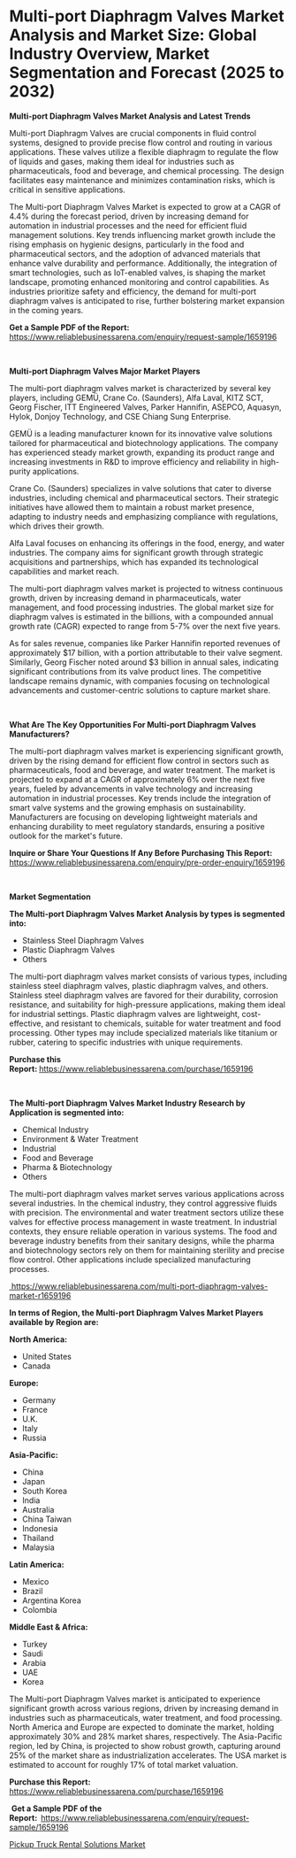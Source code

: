 <p><h1>Multi-port Diaphragm Valves Market Analysis and Market Size: Global Industry Overview, Market Segmentation and Forecast (2025 to 2032)</h1></p><p><strong>Multi-port Diaphragm Valves Market Analysis and Latest Trends</strong></p>
<p><p>Multi-port Diaphragm Valves are crucial components in fluid control systems, designed to provide precise flow control and routing in various applications. These valves utilize a flexible diaphragm to regulate the flow of liquids and gases, making them ideal for industries such as pharmaceuticals, food and beverage, and chemical processing. The design facilitates easy maintenance and minimizes contamination risks, which is critical in sensitive applications.</p><p>The Multi-port Diaphragm Valves Market is expected to grow at a CAGR of 4.4% during the forecast period, driven by increasing demand for automation in industrial processes and the need for efficient fluid management solutions. Key trends influencing market growth include the rising emphasis on hygienic designs, particularly in the food and pharmaceutical sectors, and the adoption of advanced materials that enhance valve durability and performance. Additionally, the integration of smart technologies, such as IoT-enabled valves, is shaping the market landscape, promoting enhanced monitoring and control capabilities. As industries prioritize safety and efficiency, the demand for multi-port diaphragm valves is anticipated to rise, further bolstering market expansion in the coming years.</p></p>
<p><strong>Get a Sample PDF of the Report:&nbsp;</strong> <a href="https://www.reliablebusinessarena.com/enquiry/request-sample/1659196?utm_campaign=1420&utm_medium=2&utm_source=Github&utm_content=ia&utm_term=23032025&utm_id=multi-port-diaphragm-valves">https://www.reliablebusinessarena.com/enquiry/request-sample/1659196</a></p>
<p>&nbsp;</p>
<p><strong>Multi-port Diaphragm Valves Major Market Players</strong></p>
<p><p>The multi-port diaphragm valves market is characterized by several key players, including GEMÜ, Crane Co. (Saunders), Alfa Laval, KITZ SCT, Georg Fischer, ITT Engineered Valves, Parker Hannifin, ASEPCO, Aquasyn, Hylok, Donjoy Technology, and CSE Chiang Sung Enterprise. </p><p>GEMÜ is a leading manufacturer known for its innovative valve solutions tailored for pharmaceutical and biotechnology applications. The company has experienced steady market growth, expanding its product range and increasing investments in R&D to improve efficiency and reliability in high-purity applications.</p><p>Crane Co. (Saunders) specializes in valve solutions that cater to diverse industries, including chemical and pharmaceutical sectors. Their strategic initiatives have allowed them to maintain a robust market presence, adapting to industry needs and emphasizing compliance with regulations, which drives their growth.</p><p>Alfa Laval focuses on enhancing its offerings in the food, energy, and water industries. The company aims for significant growth through strategic acquisitions and partnerships, which has expanded its technological capabilities and market reach.</p><p>The multi-port diaphragm valves market is projected to witness continuous growth, driven by increasing demand in pharmaceuticals, water management, and food processing industries. The global market size for diaphragm valves is estimated in the billions, with a compounded annual growth rate (CAGR) expected to range from 5-7% over the next five years.</p><p>As for sales revenue, companies like Parker Hannifin reported revenues of approximately $17 billion, with a portion attributable to their valve segment. Similarly, Georg Fischer noted around $3 billion in annual sales, indicating significant contributions from its valve product lines. The competitive landscape remains dynamic, with companies focusing on technological advancements and customer-centric solutions to capture market share.</p></p>
<p>&nbsp;</p>
<p><strong>What Are The Key Opportunities For Multi-port Diaphragm Valves Manufacturers?</strong></p>
<p><p>The multi-port diaphragm valves market is experiencing significant growth, driven by the rising demand for efficient flow control in sectors such as pharmaceuticals, food and beverage, and water treatment. The market is projected to expand at a CAGR of approximately 6% over the next five years, fueled by advancements in valve technology and increasing automation in industrial processes. Key trends include the integration of smart valve systems and the growing emphasis on sustainability. Manufacturers are focusing on developing lightweight materials and enhancing durability to meet regulatory standards, ensuring a positive outlook for the market's future.</p></p>
<p><strong>Inquire or Share Your Questions If Any Before Purchasing This Report:</strong> <a href="https://www.reliablebusinessarena.com/enquiry/pre-order-enquiry/1659196?utm_campaign=1420&utm_medium=2&utm_source=Github&utm_content=ia&utm_term=23032025&utm_id=multi-port-diaphragm-valves">https://www.reliablebusinessarena.com/enquiry/pre-order-enquiry/1659196</a></p>
<p>&nbsp;</p>
<p><strong>Market Segmentation</strong></p>
<p><strong>The Multi-port Diaphragm Valves Market Analysis by types is segmented into:</strong></p>
<p><ul><li>Stainless Steel Diaphragm Valves</li><li>Plastic Diaphragm Valves</li><li>Others</li></ul></p>
<p><p>The multi-port diaphragm valves market consists of various types, including stainless steel diaphragm valves, plastic diaphragm valves, and others. Stainless steel diaphragm valves are favored for their durability, corrosion resistance, and suitability for high-pressure applications, making them ideal for industrial settings. Plastic diaphragm valves are lightweight, cost-effective, and resistant to chemicals, suitable for water treatment and food processing. Other types may include specialized materials like titanium or rubber, catering to specific industries with unique requirements.</p></p>
<p><strong>Purchase this Report:&nbsp;</strong><a href="https://www.reliablebusinessarena.com/purchase/1659196?utm_campaign=1420&utm_medium=2&utm_source=Github&utm_content=ia&utm_term=23032025&utm_id=multi-port-diaphragm-valves">https://www.reliablebusinessarena.com/purchase/1659196</a></p>
<p>&nbsp;</p>
<p><strong>The Multi-port Diaphragm Valves Market Industry Research by Application is segmented into:</strong></p>
<p><ul><li>Chemical Industry</li><li>Environment & Water Treatment</li><li>Industrial</li><li>Food and Beverage</li><li>Pharma & Biotechnology</li><li>Others</li></ul></p>
<p><p>The multi-port diaphragm valves market serves various applications across several industries. In the chemical industry, they control aggressive fluids with precision. The environmental and water treatment sectors utilize these valves for effective process management in waste treatment. In industrial contexts, they ensure reliable operation in various systems. The food and beverage industry benefits from their sanitary designs, while the pharma and biotechnology sectors rely on them for maintaining sterility and precise flow control. Other applications include specialized manufacturing processes.</p></p>
<p><a href="https://www.reliablebusinessarena.com/multi-port-diaphragm-valves-market-r1659196?utm_campaign=1420&utm_medium=2&utm_source=Github&utm_content=ia&utm_term=23032025&utm_id=multi-port-diaphragm-valves">&nbsp;https://www.reliablebusinessarena.com/multi-port-diaphragm-valves-market-r1659196</a></p>
<p><strong>In terms of Region, the Multi-port Diaphragm Valves Market Players available by Region are:</strong></p>
<p>
    <p> <strong> North America: </strong>
        <ul>
            <li>United States</li>
            <li>Canada</li>
        </ul>
        </p> 
    <p> <strong> Europe: </strong>
        <ul>
            <li>Germany</li>
            <li>France</li>
            <li>U.K.</li>
            <li>Italy</li>
            <li>Russia</li>
        </ul>
        </p> 
    <p> <strong> Asia-Pacific: </strong>
        <ul>
            <li>China</li>
            <li>Japan</li>
            <li>South Korea</li>
            <li>India</li>
            <li>Australia</li>
            <li>China Taiwan</li>
            <li>Indonesia</li>
            <li>Thailand</li>
            <li>Malaysia</li>
        </ul>
        </p> 
    <p> <strong> Latin America: </strong>
        <ul>
            <li>Mexico</li>
            <li>Brazil</li>
            <li>Argentina Korea</li>
            <li>Colombia</li>
        </ul>
        </p> 
    <p> <strong> Middle East & Africa: </strong>
        <ul>
            <li>Turkey</li>
            <li>Saudi</li>
            <li>Arabia</li>
            <li>UAE</li>
            <li>Korea</li>
        </ul>
    </p>
    </p>
<p><p>The Multi-port Diaphragm Valves market is anticipated to experience significant growth across various regions, driven by increasing demand in industries such as pharmaceuticals, water treatment, and food processing. North America and Europe are expected to dominate the market, holding approximately 30% and 28% market shares, respectively. The Asia-Pacific region, led by China, is projected to show robust growth, capturing around 25% of the market share as industrialization accelerates. The USA market is estimated to account for roughly 17% of total market valuation.</p></p>
<p><strong>Purchase this Report: </strong><a href="https://www.reliablebusinessarena.com/purchase/1659196?utm_campaign=1420&utm_medium=2&utm_source=Github&utm_content=ia&utm_term=23032025&utm_id=multi-port-diaphragm-valves">https://www.reliablebusinessarena.com/purchase/1659196</a></p>
<p>&nbsp;<strong>Get a Sample PDF of the Report:&nbsp;&nbsp;</strong><a href="https://www.reliablebusinessarena.com/enquiry/request-sample/1659196?utm_campaign=1420&utm_medium=2&utm_source=Github&utm_content=ia&utm_term=23032025&utm_id=multi-port-diaphragm-valves">https://www.reliablebusinessarena.com/enquiry/request-sample/1659196</a></p>
<p><strong></strong></p>
<p><p><a href="https://github.com/baetahassaz6/Market-Research-Report-List-1/blob/main/pickup-truck-rental-solutions-market.md?utm_campaign=1420&utm_medium=2&utm_source=Github&utm_content=ia&utm_term=23032025&utm_id=multi-port-diaphragm-valves">Pickup Truck Rental Solutions Market</a></p></p>